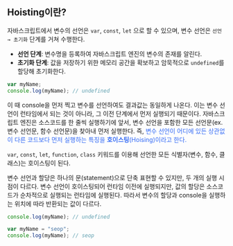 ## Hoisting이란?

자바스크립트에서 변수의 선언은 `var`, `const`, `let` 으로 할 수 있으며, 변수 선언은 `선언 → 초기화` 단계를 거쳐 수행한다.

-   **선언 단계**: 변수명을 등록하여 자바스크립트 엔진의 변수의 존재를 알린다.
-   **초기화 단계**: 값을 저장하기 위한 메모리 공간을 확보하고 암묵적으로 `undefined`를 할당해 초기화한다.

```javascript
var myName;
console.log(myName); // undefined
```

이 때 console을 먼저 찍고 변수를 선언하여도 결과값는 동일하게 나온다. 이는 변수 선언이 런타임에서 되는 것이 아니라, 그 이전 단계에서 먼저 실행되기 때문이다. 자바스크립트 엔진은 소스코드를 한 줄씩 실행하기에 앞서, 변수 선언을 포함한 모든 선언문(ex. 변수 선언문, 함수 선언문)을 찾아내 먼저 실행한다. 즉, <span style="color: #336AF6">변수 선언이 어디에 있든 상관없이 다른 코드보다 먼저 실행하는 특징을 **호이스팅**(Hoising)이라고 한다.</span>

`var`, `const`, `let`, `function`, `class` 키워드를 이용해 선언한 모든 식별자(변수, 함수, 클래스)는 호이스팅이 된다.

변수 선언과 할당은 하나의 문(statement)으로 단축 표현할 수 있지만, 두 개의 실행 시점이 다르다. 변수 선언이 호이스팅되어 런타임 이전에 실행되지만, 값의 할당은 소스코드가 순차적으로 실행되는 런타임에 실행된다. 따라서 변수의 할당과 console을 실행하는 위치에 따라 반환되는 값이 다르다.

```javascript
console.log(myName); // undefined

var myName = "seop";
console.log(myName); // seop
```
